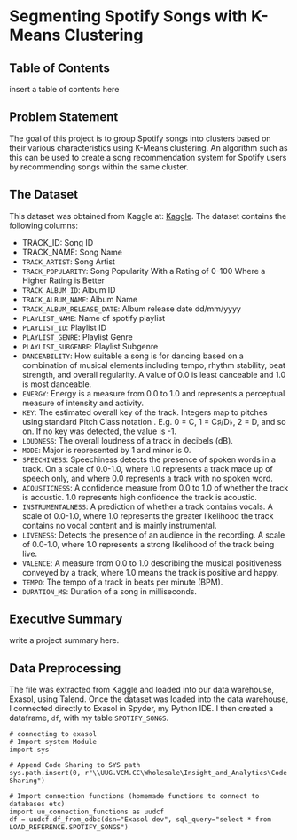 # Segmenting Spotify Songs with K-Means Clustering
## Table of Contents
insert a table of contents here

## Problem Statement
The goal of this project is to group Spotify songs into clusters based on their various characteristics using K-Means clustering. An algorithm such as this can be used to create a song recommendation system for Spotify users by recommending songs within the same cluster. 

## The Dataset
This dataset was obtained from Kaggle at: [Kaggle](https://www.kaggle.com/datasets/joebeachcapital/30000-spotify-songs/data). 
The dataset contains the following columns:
- TRACK_ID: Song ID
- TRACK_NAME: Song Name
- `TRACK_ARTIST`: Song Artist
- `TRACK_POPULARITY`: Song Popularity With a Rating of 0-100 Where a Higher Rating is Better
- `TRACK_ALBUM_ID`: Album ID
- `TRACK_ALBUM_NAME`: Album Name
- `TRACK_ALBUM_RELEASE_DATE`: Album release date dd/mm/yyyy
- `PLAYLIST_NAME`: Name of spotify playlist
- `PLAYLIST_ID`: Playlist ID
- `PLAYLIST_GENRE`: Playlist Genre
- `PLAYLIST_SUBGENRE`: Playlist Subgenre
- `DANCEABILITY`: How suitable a song is for dancing based on a combination of musical elements including tempo, rhythm stability, beat strength, and overall regularity. A value of 0.0 is least danceable and 1.0 is most danceable.
- `ENERGY`: Energy is a measure from 0.0 to 1.0 and represents a perceptual measure of intensity and activity.
- `KEY`: The estimated overall key of the track. Integers map to pitches using standard Pitch Class notation . E.g. 0 = C, 1 = C♯/D♭, 2 = D, and so on. If no key was detected, the value is -1.
- `LOUDNESS`: The overall loudness of a track in decibels (dB).
- `MODE`: Major is represented by 1 and minor is 0.
- `SPEECHINESS`: Speechiness detects the presence of spoken words in a track. On a scale of 0.0-1.0, where 1.0 represents a track made up of speech only, and where 0.0 represents a track with no spoken word.
- `ACOUSTICNESS`: A confidence measure from 0.0 to 1.0 of whether the track is acoustic. 1.0 represents high confidence the track is acoustic.
- `INSTRUMENTALNESS`: A prediction of whether a track contains vocals. A scale of 0.0-1.0, where 1.0 represents the greater likelihood the track contains no vocal content and is mainly instrumental.
- `LIVENESS`: Detects the presence of an audience in the recording. A scale of 0.0-1.0, where 1.0 represents a strong likelihood of the track being live.
- `VALENCE`: A measure from 0.0 to 1.0 describing the musical positiveness conveyed by a track, where 1.0 means the track is positive and happy.
- `TEMPO`: The tempo of a track in beats per minute (BPM).
- `DURATION_MS`: Duration of a song in milliseconds.


## Executive Summary
write a project summary here.

## Data Preprocessing
The file was extracted from Kaggle and loaded into our data warehouse, Exasol, using Talend. Once the dataset was loaded into the data warehouse, I connected directly to Exasol in Spyder, my Python IDE. I then created a dataframe, `df`, with my table `SPOTIFY_SONGS`.
```
# connecting to exasol
# Import system Module
import sys

# Append Code Sharing to SYS path
sys.path.insert(0, r"\\UUG.VCM.CC\Wholesale\Insight_and_Analytics\Code Sharing")

# Import connection functions (homemade functions to connect to databases etc)
import uu_connection_functions as uudcf
df = uudcf.df_from_odbc(dsn="Exasol dev", sql_query="select * from LOAD_REFERENCE.SPOTIFY_SONGS")
```

